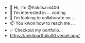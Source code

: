 - 👋 Hi, I’m @Ankitsaini406
- 👀 I’m interested in ... coding
- 💞️ I’m looking to collaborate on ...
- 📫 You kwon how to reach me ...
- ✅ Checkout my portfolio...
- https://ankitportfolio00.vercel.app/

<!---
Ankitsaini406/Ankitsaini406 is a ✨ special ✨ repository because its `README.md` (this file) appears on your GitHub profile.
You can click the Preview link to take a look at your changes.
- 🌱 I’m currently learning ...
--->
